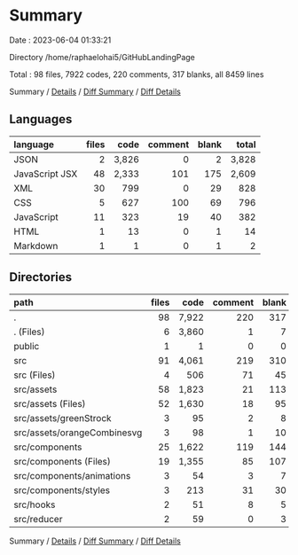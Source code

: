 # Summary

Date : 2023-06-04 01:33:21

Directory /home/raphaelohai5/GitHubLandingPage

Total : 98 files,  7922 codes, 220 comments, 317 blanks, all 8459 lines

Summary / [Details](details.md) / [Diff Summary](diff.md) / [Diff Details](diff-details.md)

## Languages
| language | files | code | comment | blank | total |
| :--- | ---: | ---: | ---: | ---: | ---: |
| JSON | 2 | 3,826 | 0 | 2 | 3,828 |
| JavaScript JSX | 48 | 2,333 | 101 | 175 | 2,609 |
| XML | 30 | 799 | 0 | 29 | 828 |
| CSS | 5 | 627 | 100 | 69 | 796 |
| JavaScript | 11 | 323 | 19 | 40 | 382 |
| HTML | 1 | 13 | 0 | 1 | 14 |
| Markdown | 1 | 1 | 0 | 1 | 2 |

## Directories
| path | files | code | comment | blank | total |
| :--- | ---: | ---: | ---: | ---: | ---: |
| . | 98 | 7,922 | 220 | 317 | 8,459 |
| . (Files) | 6 | 3,860 | 1 | 7 | 3,868 |
| public | 1 | 1 | 0 | 0 | 1 |
| src | 91 | 4,061 | 219 | 310 | 4,590 |
| src (Files) | 4 | 506 | 71 | 45 | 622 |
| src/assets | 58 | 1,823 | 21 | 113 | 1,957 |
| src/assets (Files) | 52 | 1,630 | 18 | 95 | 1,743 |
| src/assets/greenStrock | 3 | 95 | 2 | 8 | 105 |
| src/assets/orangeCombinesvg | 3 | 98 | 1 | 10 | 109 |
| src/components | 25 | 1,622 | 119 | 144 | 1,885 |
| src/components (Files) | 19 | 1,355 | 85 | 107 | 1,547 |
| src/components/animations | 3 | 54 | 3 | 7 | 64 |
| src/components/styles | 3 | 213 | 31 | 30 | 274 |
| src/hooks | 2 | 51 | 8 | 5 | 64 |
| src/reducer | 2 | 59 | 0 | 3 | 62 |

Summary / [Details](details.md) / [Diff Summary](diff.md) / [Diff Details](diff-details.md)